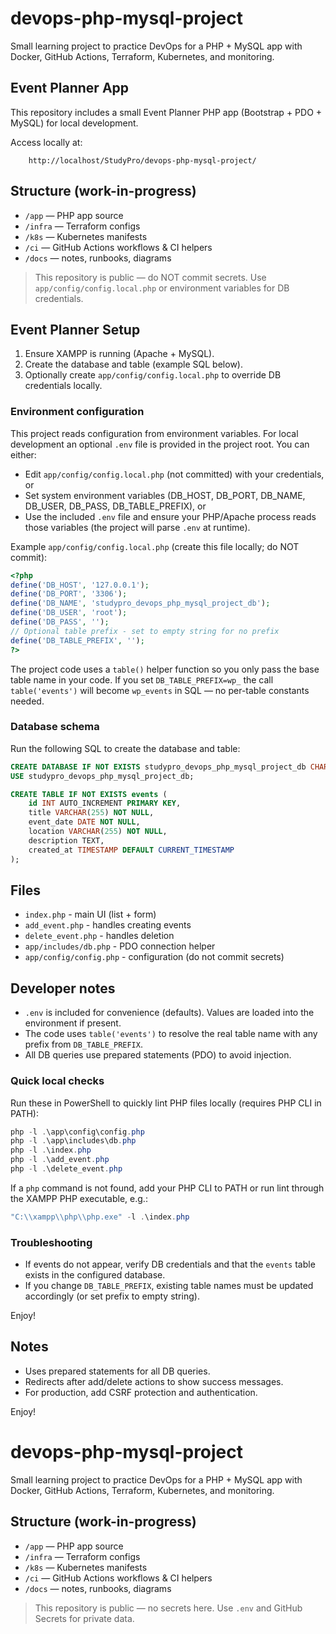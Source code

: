 # devops-php-mysql-project

Small learning project to practice DevOps for a PHP + MySQL app with Docker, GitHub Actions, Terraform, Kubernetes, and monitoring.

## Event Planner App

This repository includes a small Event Planner PHP app (Bootstrap + PDO + MySQL) for local development.

Access locally at:

		http://localhost/StudyPro/devops-php-mysql-project/

## Structure (work-in-progress)

- `/app` — PHP app source
- `/infra` — Terraform configs
- `/k8s` — Kubernetes manifests
- `/ci` — GitHub Actions workflows & CI helpers
- `/docs` — notes, runbooks, diagrams

> This repository is public — do NOT commit secrets. Use `app/config/config.local.php` or environment variables for DB credentials.

## Event Planner Setup

1. Ensure XAMPP is running (Apache + MySQL).
2. Create the database and table (example SQL below).
3. Optionally create `app/config/config.local.php` to override DB credentials locally.

### Environment configuration

This project reads configuration from environment variables. For local development an optional `.env` file is provided in the project root. You can either:

- Edit `app/config/config.local.php` (not committed) with your credentials, or
- Set system environment variables (DB_HOST, DB_PORT, DB_NAME, DB_USER, DB_PASS, DB_TABLE_PREFIX), or
- Use the included `.env` file and ensure your PHP/Apache process reads those variables (the project will parse `.env` at runtime).

Example `app/config/config.local.php` (create this file locally; do NOT commit):

```php
<?php
define('DB_HOST', '127.0.0.1');
define('DB_PORT', '3306');
define('DB_NAME', 'studypro_devops_php_mysql_project_db');
define('DB_USER', 'root');
define('DB_PASS', '');
// Optional table prefix - set to empty string for no prefix
define('DB_TABLE_PREFIX', '');
?>
```

The project code uses a `table()` helper function so you only pass the base table name in your code. If you set `DB_TABLE_PREFIX=wp_` the call `table('events')` will become `wp_events` in SQL — no per-table constants needed.

### Database schema

Run the following SQL to create the database and table:

```sql
CREATE DATABASE IF NOT EXISTS studypro_devops_php_mysql_project_db CHARACTER SET utf8mb4 COLLATE utf8mb4_unicode_ci;
USE studypro_devops_php_mysql_project_db;

CREATE TABLE IF NOT EXISTS events (
	id INT AUTO_INCREMENT PRIMARY KEY,
	title VARCHAR(255) NOT NULL,
	event_date DATE NOT NULL,
	location VARCHAR(255) NOT NULL,
	description TEXT,
	created_at TIMESTAMP DEFAULT CURRENT_TIMESTAMP
);
```

## Files

- `index.php` - main UI (list + form)
- `add_event.php` - handles creating events
- `delete_event.php` - handles deletion
- `app/includes/db.php` - PDO connection helper
- `app/config/config.php` - configuration (do not commit secrets)

## Developer notes

- `.env` is included for convenience (defaults). Values are loaded into the environment if present.
- The code uses `table('events')` to resolve the real table name with any prefix from `DB_TABLE_PREFIX`.
- All DB queries use prepared statements (PDO) to avoid injection.

### Quick local checks

Run these in PowerShell to quickly lint PHP files locally (requires PHP CLI in PATH):

```powershell
php -l .\app\config\config.php
php -l .\app\includes\db.php
php -l .\index.php
php -l .\add_event.php
php -l .\delete_event.php
```

If a `php` command is not found, add your PHP CLI to PATH or run lint through the XAMPP PHP executable, e.g.:

```powershell
"C:\\xampp\\php\\php.exe" -l .\index.php
```

### Troubleshooting

- If events do not appear, verify DB credentials and that the `events` table exists in the configured database.
- If you change `DB_TABLE_PREFIX`, existing table names must be updated accordingly (or set prefix to empty string).

Enjoy!

## Notes

- Uses prepared statements for all DB queries.
- Redirects after add/delete actions to show success messages.
- For production, add CSRF protection and authentication.

Enjoy!
# devops-php-mysql-project

Small learning project to practice DevOps for a PHP + MySQL app with Docker, GitHub Actions, Terraform, Kubernetes, and monitoring.

## Structure (work-in-progress)

- `/app` — PHP app source
- `/infra` — Terraform configs
- `/k8s` — Kubernetes manifests
- `/ci` — GitHub Actions workflows & CI helpers
- `/docs` — notes, runbooks, diagrams

> This repository is public — no secrets here. Use `.env` and GitHub Secrets for private data.
